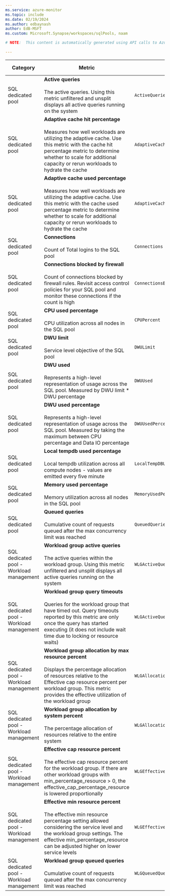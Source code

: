 ```yaml
---
ms.service: azure-monitor
ms.topic: include
ms.date: 02/19/2024
ms.author: edbaynash
author: EdB-MSFT
ms.custom: Microsoft.Synapse/workspaces/sqlPools, naam

# NOTE:  This content is automatically generated using API calls to Azure. Any edits made on these files will be overwritten in the next run of the script. 
 
---
```



|Category|Metric|Name in REST API|Unit|Aggregation|Dimensions|Time Grains|DS Export|
|---|---|---|---|---|---|---|---|
|SQL dedicated pool|**Active queries**<br><br>The active queries. Using this metric unfiltered and unsplit displays all active queries running on the system |`ActiveQueries` |Count |Total |`IsUserDefined`|PT1M |No|
|SQL dedicated pool|**Adaptive cache hit percentage**<br><br>Measures how well workloads are utilizing the adaptive cache. Use this metric with the cache hit percentage metric to determine whether to scale for additional capacity or rerun workloads to hydrate the cache |`AdaptiveCacheHitPercent` |Percent |Maximum, Minimum, Average |\<none\>|PT1M |No|
|SQL dedicated pool|**Adaptive cache used percentage**<br><br>Measures how well workloads are utilizing the adaptive cache. Use this metric with the cache used percentage metric to determine whether to scale for additional capacity or rerun workloads to hydrate the cache |`AdaptiveCacheUsedPercent` |Percent |Maximum, Minimum, Average |\<none\>|PT1M |No|
|SQL dedicated pool|**Connections**<br><br>Count of Total logins to the SQL pool |`Connections` |Count |Total |`Result`|PT1M |Yes|
|SQL dedicated pool|**Connections blocked by firewall**<br><br>Count of connections blocked by firewall rules. Revisit access control policies for your SQL pool and monitor these connections if the count is high |`ConnectionsBlockedByFirewall` |Count |Total |\<none\>|PT1M |No|
|SQL dedicated pool|**CPU used percentage**<br><br>CPU utilization across all nodes in the SQL pool |`CPUPercent` |Percent |Maximum, Minimum, Average |\<none\>|PT1M |No|
|SQL dedicated pool|**DWU limit**<br><br>Service level objective of the SQL pool |`DWULimit` |Count |Maximum, Minimum, Average |\<none\>|PT1M |No|
|SQL dedicated pool|**DWU used**<br><br>Represents a high-level representation of usage across the SQL pool. Measured by DWU limit * DWU percentage |`DWUUsed` |Count |Maximum, Minimum, Average |\<none\>|PT1M |No|
|SQL dedicated pool|**DWU used percentage**<br><br>Represents a high-level representation of usage across the SQL pool. Measured by taking the maximum between CPU percentage and Data IO percentage |`DWUUsedPercent` |Percent |Maximum, Minimum, Average |\<none\>|PT1M |No|
|SQL dedicated pool|**Local tempdb used percentage**<br><br>Local tempdb utilization across all compute nodes - values are emitted every five minute |`LocalTempDBUsedPercent` |Percent |Maximum, Minimum, Average |\<none\>|PT1M |No|
|SQL dedicated pool|**Memory used percentage**<br><br>Memory utilization across all nodes in the SQL pool |`MemoryUsedPercent` |Percent |Maximum, Minimum, Average |\<none\>|PT1M |No|
|SQL dedicated pool|**Queued queries**<br><br>Cumulative count of requests queued after the max concurrency limit was reached |`QueuedQueries` |Count |Total |`IsUserDefined`|PT1M |No|
|SQL dedicated pool - Workload management|**Workload group active queries**<br><br>The active queries within the workload group. Using this metric unfiltered and unsplit displays all active queries running on the system |`WLGActiveQueries` |Count |Total |`IsUserDefined`, `WorkloadGroup`|PT1M |No|
|SQL dedicated pool - Workload management|**Workload group query timeouts**<br><br>Queries for the workload group that have timed out. Query timeouts reported by this metric are only once the query has started executing (it does not include wait time due to locking or resource waits) |`WLGActiveQueriesTimeouts` |Count |Total |`IsUserDefined`, `WorkloadGroup`|PT1M |No|
|SQL dedicated pool - Workload management|**Workload group allocation by max resource percent**<br><br>Displays the percentage allocation of resources relative to the Effective cap resource percent per workload group. This metric provides the effective utilization of the workload group |`WLGAllocationByEffectiveCapResourcePercent` |Percent |Maximum, Minimum, Average |`IsUserDefined`, `WorkloadGroup`|PT1M |No|
|SQL dedicated pool - Workload management|**Workload group allocation by system percent**<br><br>The percentage allocation of resources relative to the entire system |`WLGAllocationBySystemPercent` |Percent |Maximum, Minimum, Average, Total |`IsUserDefined`, `WorkloadGroup`|PT1M |No|
|SQL dedicated pool - Workload management|**Effective cap resource percent**<br><br>The effective cap resource percent for the workload group. If there are other workload groups with min_percentage_resource > 0, the effective_cap_percentage_resource is lowered proportionally |`WLGEffectiveCapResourcePercent` |Percent |Maximum, Minimum, Average |`IsUserDefined`, `WorkloadGroup`|PT1M |No|
|SQL dedicated pool - Workload management|**Effective min resource percent**<br><br>The effective min resource percentage setting allowed considering the service level and the workload group settings. The effective min_percentage_resource can be adjusted higher on lower service levels |`WLGEffectiveMinResourcePercent` |Percent |Minimum, Maximum, Average, Total |`IsUserDefined`, `WorkloadGroup`|PT1M |No|
|SQL dedicated pool - Workload management|**Workload group queued queries**<br><br>Cumulative count of requests queued after the max concurrency limit was reached |`WLGQueuedQueries` |Count |Total |`IsUserDefined`, `WorkloadGroup`|PT1M |No|